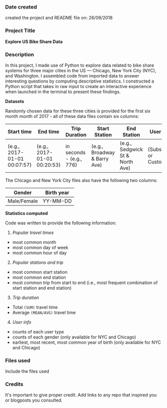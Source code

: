 ### Date created
created the project and README file on: 26/09/2018

### Project Title
**Explore US Bike Share Data**

### Description
In this project, I made use of Python to explore data related to bike share systems for three major cities in the US — Chicago, New York City (NYC), and Washington. I assembled code from imported data to answer interesting questions by computing descriptive statistics. I constructed a Python script that takes in raw input to create an interactive experience when launched in the terminal to present these findings.

**Datasets**

Randomly chosen data for these three cities is provided for the first six month month of 2017 - all of these data files contain six columns:

Start time | End time | Trip Duration | Start Station | End Station | User type |
------------ | ------------- | ------------- | ------------- | ------------- | ------------ |
(e.g., 2017-01-01 00:07:57) | (e.g., 2017-01-01 00:20:53) | in seconds - (e.g., 776) | (e.g., Broadway & Barry Ave) | (e.g., Sedgwick St & North Ave) | (Subscriber or Customer)


The Chicago and New York City files also have the following two columns:

Gender | Birth year
--- | --- |
Male/Female | YY-MM-DD

**Statistics computed**

Code was written to provide the following information:

1) *Popular travel times*

* most common month
*  most common day of week
* most common hour of day

2) *Popular stations and trip*

* most common start station
* most common end station
* most common trip from start to end (i.e., most frequent combination of start station and end station)

3) *Trip duration*

* Total ```(SUM)``` travel time
* Average ```(MEAN/AVG)``` travel time

4) *User info*

* counts of each user type
* counts of each gender (only available for NYC and Chicago)
* earliest, most recent, most common year of birth (only available for NYC and Chicago)


### Files used
Include the files used

### Credits
It's important to give proper credit. Add links to any repo that inspired you or blogposts you consulted.
